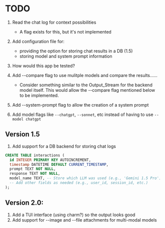 # TODO

1. Read the chat log for context possibilities
   * A flag exists for this, but it's not implemented

1. Add configuration file for:
   * providing the option for storing chat results in a DB (1.5)
   * storing model and system prompt information

1. How would this app be tested?

1. Add --compare flag to use mulitple models and compare the results......
   * Consider something similar to the Output_Stream for the backend model
   itself. This would allow the --compare flag mentioned below to be
   implemented.

1. Add --system-prompt flag to allow the creation of a system prompt

1. Add model flags like `--chatgpt`, `--sonnet`, etc instead of having to use
  `--model chatgpt`

## Version 1.5
1. Add support for a DB backend for storing chat logs
```sql
CREATE TABLE interactions (
  id INTEGER PRIMARY KEY AUTOINCREMENT,
  timestamp DATETIME DEFAULT CURRENT_TIMESTAMP,
  prompt TEXT NOT NULL,
  response TEXT NOT NULL,
  model_name TEXT, -- Store which LLM was used (e.g., 'Gemini 1.5 Pro')
  -- Add other fields as needed (e.g., user_id, session_id, etc.)
);
```

## Version 2.0:
1. Add a TUI interface (using charm?) so the output looks good
1. Add support for --image and --file attachments for multi-modal models
